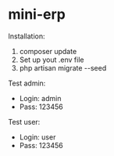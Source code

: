 # mini-erp
Installation:
1. composer update
2. Set up yout .env file
3. php artisan migrate --seed

Test admin:
- Login: admin
- Pass: 123456

Test user:
- Login: user
- Pass: 123456
